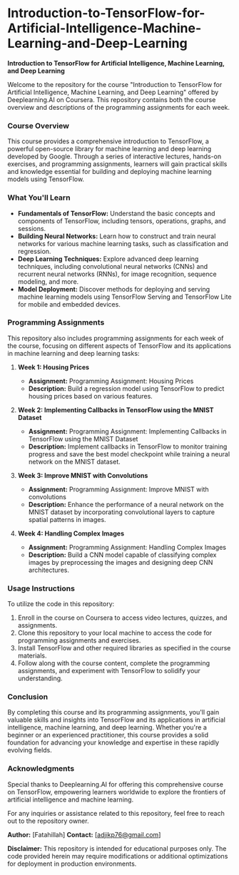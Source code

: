 # Introduction-to-TensorFlow-for-Artificial-Intelligence-Machine-Learning-and-Deep-Learning

**Introduction to TensorFlow for Artificial Intelligence, Machine Learning, and Deep Learning**

Welcome to the repository for the course "Introduction to TensorFlow for Artificial Intelligence, Machine Learning, and Deep Learning" offered by Deeplearning.AI on Coursera. This repository contains both the course overview and descriptions of the programming assignments for each week.

### Course Overview
This course provides a comprehensive introduction to TensorFlow, a powerful open-source library for machine learning and deep learning developed by Google. Through a series of interactive lectures, hands-on exercises, and programming assignments, learners will gain practical skills and knowledge essential for building and deploying machine learning models using TensorFlow.

### What You'll Learn
- **Fundamentals of TensorFlow:** Understand the basic concepts and components of TensorFlow, including tensors, operations, graphs, and sessions.
- **Building Neural Networks:** Learn how to construct and train neural networks for various machine learning tasks, such as classification and regression.
- **Deep Learning Techniques:** Explore advanced deep learning techniques, including convolutional neural networks (CNNs) and recurrent neural networks (RNNs), for image recognition, sequence modeling, and more.
- **Model Deployment:** Discover methods for deploying and serving machine learning models using TensorFlow Serving and TensorFlow Lite for mobile and embedded devices.

### Programming Assignments
This repository also includes programming assignments for each week of the course, focusing on different aspects of TensorFlow and its applications in machine learning and deep learning tasks:

1. **Week 1: Housing Prices**
   - **Assignment:** Programming Assignment: Housing Prices
   - **Description:** Build a regression model using TensorFlow to predict housing prices based on various features.

2. **Week 2: Implementing Callbacks in TensorFlow using the MNIST Dataset**
   - **Assignment:** Programming Assignment: Implementing Callbacks in TensorFlow using the MNIST Dataset
   - **Description:** Implement callbacks in TensorFlow to monitor training progress and save the best model checkpoint while training a neural network on the MNIST dataset.

3. **Week 3: Improve MNIST with Convolutions**
   - **Assignment:** Programming Assignment: Improve MNIST with convolutions
   - **Description:** Enhance the performance of a neural network on the MNIST dataset by incorporating convolutional layers to capture spatial patterns in images.

4. **Week 4: Handling Complex Images**
   - **Assignment:** Programming Assignment: Handling Complex Images
   - **Description:** Build a CNN model capable of classifying complex images by preprocessing the images and designing deep CNN architectures.

### Usage Instructions
To utilize the code in this repository:
1. Enroll in the course on Coursera to access video lectures, quizzes, and assignments.
2. Clone this repository to your local machine to access the code for programming assignments and exercises.
3. Install TensorFlow and other required libraries as specified in the course materials.
4. Follow along with the course content, complete the programming assignments, and experiment with TensorFlow to solidify your understanding.

### Conclusion
By completing this course and its programming assignments, you'll gain valuable skills and insights into TensorFlow and its applications in artificial intelligence, machine learning, and deep learning. Whether you're a beginner or an experienced practitioner, this course provides a solid foundation for advancing your knowledge and expertise in these rapidly evolving fields.

### Acknowledgments
Special thanks to Deeplearning.AI for offering this comprehensive course on TensorFlow, empowering learners worldwide to explore the frontiers of artificial intelligence and machine learning.

For any inquiries or assistance related to this repository, feel free to reach out to the repository owner.

**Author:** [Fatahillah]
**Contact:** [adjikp76@gmail.com]

**Disclaimer:** This repository is intended for educational purposes only. The code provided herein may require modifications or additional optimizations for deployment in production environments.
